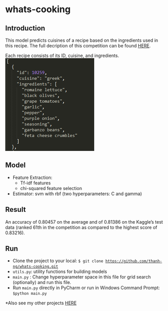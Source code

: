 # whats-cooking		
## Introduction  
This model predicts cuisines of a recipe based on the ingredients used in this recipe. The full decription of this competition can be found [HERE](https://www.kaggle.com/c/whats-cooking).  		

Each recipe consists of its ID, cuisine, and ingredients.   
![alt text](/images/train-recipe.PNG "One sample recipe in the dataset") 
## Model  
* Feature Extraction:   
	* Tf-idf features  
	* chi-squared feature selection  
* Estimator: svm with rbf (two hyperparameters: C and gamma)  

## Result
An accuracy of 0.80457 on the average and of 0.81386 on the Kaggle’s test data (ranked 61th in the competition as compared to the highest score of 0.83216).   

## Run
* Clone the project to your local: <code>$ git clone https://github.com/thanh-ng/whats-cooking.git</code>
* `utils.py`: utility functions for building models
* `main.py` : Change hyperparameter space in this file for grid search (optionally) and run this file.   
* Run `main.py` directly in PyCharm or run in Windows Command Prompt: <code>$python main.py</code>

*Also see my other projects [HERE](http://thanh-ng.github.io/side)
